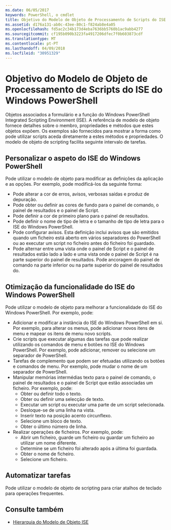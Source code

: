 ```yaml
---
ms.date: 06/05/2017
keywords: PowerShell, o cmdlet
title: Objetivo do Modelo de Objeto de Processamento de Scripts do ISE do Windows PowerShell
ms.assetid: d176a131-ab0c-43ee-80c1-f824ab8e4a05
ms.openlocfilehash: fd5ac2c34b173d4eba7636bb5760b1ac9abb4277
ms.sourcegitcommit: cf195b090b3223fa4917206dfec7f0b603873cdf
ms.translationtype: MT
ms.contentlocale: pt-PT
ms.lasthandoff: 04/09/2018
ms.locfileid: "30951329"
---
```

# <a name="purpose-of-the-windows-powershell-ise-scripting-object-model"></a>Objetivo do Modelo de Objeto de Processamento de Scripts do ISE do Windows PowerShell

Objetos associados a formulário e a função do Windows PowerShell Integrated Scripting Environment (ISE). A referência de modelo de objeto fornece detalhes sobre o membro, propriedades e métodos que estes objetos expõem. Os exemplos são fornecidos para mostrar a forma como pode utilizar scripts aceda diretamente a estes métodos e propriedades. O modelo de objeto de scripting facilita seguinte intervalo de tarefas.

## <a name="customizing-the-appearance-of-windows-powershell-ise"></a>Personalizar o aspeto do ISE do Windows PowerShell

Pode utilizar o modelo de objeto para modificar as definições da aplicação e as opções. Por exemplo, pode modificá-los da seguinte forma:

- Pode alterar a cor de erros, avisos, verbosas saídas e produz de depuração.
- Pode obter ou definir as cores de fundo para o painel de comando, o painel de resultados e o painel de Script.
- Pode definir a cor de primeiro plano para o painel de resultados.
- Pode definir o nome de tipo de letra e o tamanho de tipo de letra para o ISE do Windows PowerShell.
- Pode configurar avisos. Esta definição inclui avisos que são emitidos quando um ficheiro está aberto em vários separadores do PowerShell ou ao executar um script no ficheiro antes do ficheiro foi guardado.
- Pode alternar entre uma vista onde o painel de Script e o painel de resultados estão lado a lado e uma vista onde o painel de Script é na parte superior do painel de resultados. Pode ancoragem do painel de comando na parte inferior ou na parte superior do painel de resultados do.

## <a name="enhancing-the-functionality-of-windows-powershell-ise"></a>Otimização da funcionalidade do ISE do Windows PowerShell

Pode utilizar o modelo de objeto para melhorar a funcionalidade do ISE do Windows PowerShell. Por exemplo, pode:

- Adicionar e modificar a instância do ISE do Windows PowerShell em si. Por exemplo, para alterar os menus, pode adicionar novos itens de menu e mapear os itens de menu novo scripts.
- Crie scripts que executar algumas das tarefas que pode realizar utilizando os comandos de menu e botões no ISE do Windows PowerShell. Por exemplo, pode adicionar, remover ou selecione um separador de PowerShell.
- Tarefas de complemento que podem ser efetuadas utilizando os botões e comandos de menu. Por exemplo, pode mudar o nome de um separador de PowerShell.
- Manipular memórias intermédias texto para o painel de comando, o painel de resultados e o painel de Script que estão associadas um ficheiro. Por exemplo, pode:
  - Obter ou definir todo o texto.
  - Obter ou definir uma selecção de texto.
  - Executar um script ou executar uma parte de um script selecionada.
  - Desloque-se de uma linha na vista.
  - Inserir texto na posição acento circunflexo.
  - Selecione um bloco de texto.
  - Obter o último número de linha.
- Realizar operações de ficheiros. Por exemplo, pode:
  - Abrir um ficheiro, guarde um ficheiro ou guardar um ficheiro ao utilizar um nome diferente.
  - Determine se um ficheiro foi alterado após a última foi guardada.
  - Obter o nome de ficheiro.
  - Selecione um ficheiro.

## <a name="automating-tasks"></a>Automatizar tarefas

Pode utilizar o modelo de objeto de scripting para criar atalhos de teclado para operações frequentes.

## <a name="see-also"></a>Consulte também

- [Hierarquia do Modelo de Objeto ISE](The-ISE-Object-Model-Hierarchy.md)